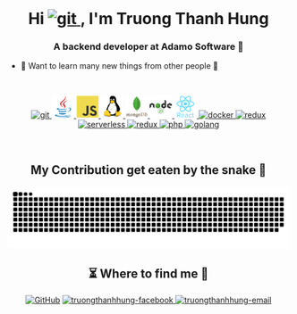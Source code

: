 <!-- <img align="center" height="auto" width="100%" src="https://i.imgur.com/iXuL1HG.png"> -->
<br />

<h1 align="center">Hi  <a href="https://git-scm.com/" target="_blank">
    <img
      src="https://img.icons8.com/color/344/pinguin.png"
      alt="git"
      width="36"
      height="36"
    />
  </a> , I'm Truong Thanh Hung
<!--   <img  width="35px" height="35px"  src="blob:https://chat.zalo.me/34eceefd-7120-4e96-b1ba-a006798d12bd"></h1> -->

<h3 align="center">A backend developer at Adamo Software 🏫</h3>


- 🌱 Want to learn many new things from other people 🚀

<br />
<p align="center">
  <a href="https://git-scm.com/" target="_blank">
    <img
      src="https://www.vectorlogo.zone/logos/git-scm/git-scm-icon.svg"
      alt="git"
      width="40"
      height="40"
    />
  </a>
  <a href="https://www.java.com" target="_blank">
    <img
      src="https://raw.githubusercontent.com/devicons/devicon/master/icons/java/java-original.svg"
      alt="java"
      width="40"
      height="40"
    />
  </a>
  <a
    href="https://developer.mozilla.org/en-US/docs/Web/JavaScript"
    target="_blank"
  >
    <img
      src="https://raw.githubusercontent.com/devicons/devicon/master/icons/javascript/javascript-original.svg"
      alt="javascript"
      width="40"
      height="40"
    />
  </a>
  <a href="https://www.linux.org/" target="_blank">
    <img
      src="https://raw.githubusercontent.com/devicons/devicon/master/icons/linux/linux-original.svg"
      alt="linux"
      width="40"
      height="40"
    />
  </a>
  <a href="https://www.mongodb.com/" target="_blank">
    <img
      src="https://raw.githubusercontent.com/devicons/devicon/master/icons/mongodb/mongodb-original-wordmark.svg"
      alt="mongodb"
      width="40"
      height="40"
    />
  </a>
  <a href="https://nodejs.org" target="_blank">
    <img
      src="https://raw.githubusercontent.com/devicons/devicon/master/icons/nodejs/nodejs-original-wordmark.svg"
      alt="nodejs"
      width="40"
      height="40"
    />
  </a>
  <a href="https://reactjs.org/" target="_blank">
    <img
      src="https://raw.githubusercontent.com/devicons/devicon/master/icons/react/react-original-wordmark.svg"
      alt="react"
      width="40"
      height="40"
    />
  </a>
  <a href="https://www.docker.com/" target="_blank">
    <img
      src="https://img.icons8.com/color/240/000000/docker.png"
      alt="docker"
      width="45"
      height="45"
    />
  </a>
  <a href="https://react-redux.js.org/" target="_blank">
    <img
      src="https://img.icons8.com/color/452/redux.png"
      alt="redux"
      width="45"
      height="45"
    />
  </a>
  <a href="https://www.serverless.com" target="_blank">
    <img
      src="https://img.icons8.com/?size=1x&id=QLSAcQC04qAd&format=png"
      alt="serverless"
      width="45"
      height="45"
    />
  </a>
  <a href="https://docs.microsoft.com/en-us/dotnet/csharp/" target="_blank">
    <img
      src="https://cdn.icon-icons.com/icons2/2107/PNG/512/file_type_csharp_icon_130664.png"
      alt="redux"
      width="45"
      height="45"
    />
  </a>
  </a>
    <a href="https://www.php.net/" target="_blank">
    <img
      src="https://cdn-icons-png.flaticon.com/512/5968/5968342.png"
      alt="php"
      width="40"
      height="40"
    />
  </a>
  </a>
    <a href="https://go.dev/doc/" target="_blank">
    <img
      src="https://img.icons8.com/color/344/golang.png"
      alt="golang"
      width="40"
      height="40"
    />
  </a>
</p>

<br />

<h2 align="center">️My Contribution get eaten by the snake 🐍</h2>

![snake gif](https://raw.githubusercontent.com/ChristianGreyy/ChristianGreyy/output/github-contribution-grid-snake.svg)

<h2 align="center">⏳ Where to find me 🏓</h2>
<p align="center">
	<a href="https://github.com/ChristianGreyy"><img src="https://user-images.githubusercontent.com/58532023/171219272-a68dd897-a9c7-4826-b7e6-10ef84e6a0a8.png" alt="GitHub"/></a>
<!-- 	<a href="https://www.linkedin.com/in/"><img src="https://user-images.githubusercontent.com/58532023/171219303-8839f911-21bf-453f-b517-9dd6ef9a873c.png" alt="LinkedIn"/></a> -->
<!-- 	<a href="https://www.instagram.com/minhung01/"><img src="https://user-images.githubusercontent.com/58532023/171219320-cc1517cb-54a9-470c-a92d-965524a7b3aa.png" alt="Instagram"/></a> -->
<!-- 	<a href="https://twitter.com"><img src="https://user-images.githubusercontent.com/58532023/171218519-2ccc030a-72b5-45ea-a2ec-7f1dfbef917f.png" alt="Twitter"/></a> -->
<a href="https://www.facebook.com/thanhhung.truong.581/" target="blank">
    <img src="https://img.icons8.com/bubbles/100/000000/facebook-new.png" alt="truongthanhhung-facebook" width=50 height=50/>
</a>
<a href="https://gmail.com" target="top">
    <img src="https://img.icons8.com/bubbles/100/000000/apple-mail.png" alt="truongthanhhung-email" width=50 height=50/>
</a>
</p>
<!--  languages use-->
<!-- <p><img align="left"
    src="https://github-readme-stats.vercel.app/api/top-langs?username=leminhhung2001&show_icons=true&locale=en&layout=compact"
    alt="leminhhung2001" /></p> -->

<!--  github star-->
<!-- <p>&nbsp;<img align="center"
    src="https://github-readme-stats.vercel.app/api?username=leminhhung2001&show_icons=true&locale=en"
    alt="leminhhung2001" /></p> -->
